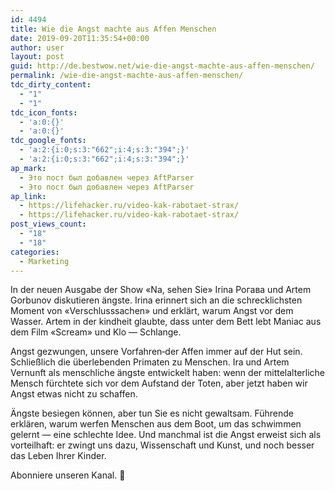 ```yaml
---
id: 4494
title: Wie die Angst machte aus Affen Menschen
date: 2019-09-20T11:35:54+00:00
author: user
layout: post
guid: http://de.bestwow.net/wie-die-angst-machte-aus-affen-menschen/
permalink: /wie-die-angst-machte-aus-affen-menschen/
tdc_dirty_content:
  - "1"
  - "1"
tdc_icon_fonts:
  - 'a:0:{}'
  - 'a:0:{}'
tdc_google_fonts:
  - 'a:2:{i:0;s:3:"662";i:4;s:3:"394";}'
  - 'a:2:{i:0;s:3:"662";i:4;s:3:"394";}'
ap_mark:
  - Это пост был добавлен через AftParser
  - Это пост был добавлен через AftParser
ap_link:
  - https://lifehacker.ru/video-kak-rabotaet-strax/
  - https://lifehacker.ru/video-kak-rabotaet-strax/
post_views_count:
  - "18"
  - "18"
categories:
  - Marketing
---
```

In der neuen Ausgabe der Show «Na, sehen Sie» Irina Рогава und Artem Gorbunov diskutieren ängste. Irina erinnert sich an die schrecklichsten Moment von «Verschlusssachen» und erklärt, warum Angst vor dem Wasser. Artem in der kindheit glaubte, dass unter dem Bett lebt Maniac aus dem Film «Scream» und Klo — Schlange.

Angst gezwungen, unsere Vorfahren‑der Affen immer auf der Hut sein. Schließlich die überlebenden Primaten zu Menschen. Ira und Artem Vernunft als menschliche ängste entwickelt haben: wenn der mittelalterliche Mensch fürchtete sich vor dem Aufstand der Toten, aber jetzt haben wir Angst etwas nicht zu schaffen.

Ängste besiegen können, aber tun Sie es nicht gewaltsam. Führende erklären, warum werfen Menschen aus dem Boot, um das schwimmen gelernt — eine schlechte Idee. Und manchmal ist die Angst erweist sich als vorteilhaft: er zwingt uns dazu, Wissenschaft und Kunst, und noch besser das Leben Ihrer Kinder.</p> 

Abonniere unseren Kanal. 🤗